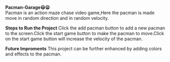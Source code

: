 **Pacman-Garage😃😦**<br>
    Pacman is an action maze chase video game,Here the pacman is made move in random direction and in random velocity.
  
 **Steps to Run the Project**
    Click the add pacman button to add a new pacman to the screen.Click the start game button to make the pacman to move.Click on the start game button will increase the velocity of the pacman.
    
**Future Improments**
   This project can be further enhanced by adding colors and effects to the pacman.
